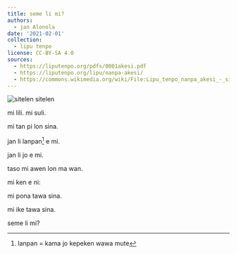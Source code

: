 ```yaml
---
title: seme li mi?
authors:
  - jan Alonola
date: '2021-02-01'
collection:
  - lipu tenpo
license: CC-BY-SA 4.0
sources:
  - https://liputenpo.org/pdfs/0001akesi.pdf
  - https://liputenpo.org/lipu/nanpa-akesi/
  - https://commons.wikimedia.org/wiki/File:Lipu_tenpo_nanpa_akesi_-_sitelen_sitelen.png
---
```


![sitelen sitelen](https://upload.wikimedia.org/wikipedia/commons/f/f6/Lipu_tenpo_nanpa_akesi_-_sitelen_sitelen.png)

mi lili. mi suli.

mi tan pi lon sina.

jan li lanpan[^1] e mi.

jan li jo e mi.

taso mi awen lon ma wan.

mi ken e ni:

mi pona tawa sina.

mi ike tawa sina.

seme li mi?

[^1]: lanpan = kama jo kepeken wawa mute